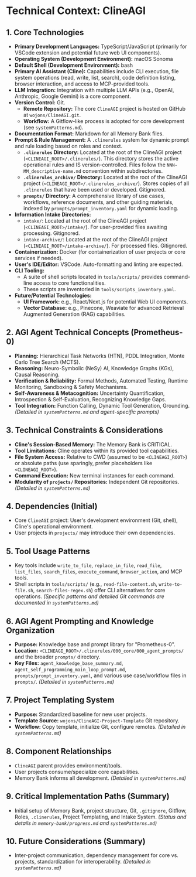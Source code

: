 # Technical Context: ClineAGI

## 1. Core Technologies
-   **Primary Development Languages:** TypeScript/JavaScript (primarily for VSCode extension and potential future web UI components).
-   **Operating System (Development Environment):** macOS Sonoma
-   **Default Shell (Development Environment):** bash
-   **Primary AI Assistant (Cline):** Capabilities include CLI execution, file system operations (read, write, list, search), code definition listing, browser interaction, and access to MCP-provided tools.
-   **LLM Integration:** Integration with multiple LLM APIs (e.g., OpenAI, Anthropic, Google Gemini) is a core component.
-   **Version Control:** Git.
    -   **Remote Repository:** The core `ClineAGI` project is hosted on GitHub at `wojons/ClineAGI.git`.
    -   **Workflow:** A Gitflow-like process is adopted for core development (see `systemPatterns.md`).
-   **Documentation Format:** Markdown for all Memory Bank files.
-   **Prompt & Rule Management:** A `.clinerules` system for dynamic prompt and rule loading based on roles and context.
    -   **`.clinerules` Directory:** Located at the root of the ClineAGI project (`<CLINEAGI_ROOT>/.clinerules/`). This directory stores the active operational rules and IS version-controlled. Files follow the `NNN-MM_descriptive-name.md` convention within subdirectories.
    -   **`.clinerules_archive/` Directory:** Located at the root of the ClineAGI project (`<CLINEAGI_ROOT>/.clinerules_archive/`). Stores copies of all `.clinerules` that have been used or developed. Gitignored.
    -   **`prompts/` Directory:** A comprehensive library of use cases, workflows, reference documents, and other guiding materials, indexed by `prompts/prompt_inventory.yaml` for dynamic loading.
-   **Information Intake Directories:**
    -   `intake/`: Located at the root of the ClineAGI project (`<CLINEAGI_ROOT>/intake/`). For user-provided files awaiting processing. Gitignored.
    -   `intake-archive/`: Located at the root of the ClineAGI project (`<CLINEAGI_ROOT>/intake-archive/`). For processed files. Gitignored.
-   **Containerization:** Docker (for containerization of user projects or core services if needed).
-   **User's IDE/Editor:** VSCode. Auto-formatting and linting are expected.
-   **CLI Tooling:**
    -   A suite of shell scripts located in `tools/scripts/` provides command-line access to core functionalities.
    -   These scripts are inventoried in `tools/scripts_inventory.yaml`.
-   **Future/Potential Technologies:**
    -   **UI Framework:** e.g., React/Next.js for potential Web UI components.
    -   **Vector Database:** e.g., Pinecone, Weaviate for advanced Retrieval Augmented Generation (RAG) capabilities.

## 2. AGI Agent Technical Concepts (Prometheus-0)
-   **Planning:** Hierarchical Task Networks (HTN), PDDL Integration, Monte Carlo Tree Search (MCTS).
-   **Reasoning:** Neuro-Symbolic (NeSy) AI, Knowledge Graphs (KGs), Causal Reasoning.
-   **Verification & Reliability:** Formal Methods, Automated Testing, Runtime Monitoring, Sandboxing & Safety Mechanisms.
-   **Self-Awareness & Metacognition:** Uncertainty Quantification, Introspection & Self-Evaluation, Recognizing Knowledge Gaps.
-   **Tool Integration:** Function Calling, Dynamic Tool Generation, Grounding.
    *(Detailed in `systemPatterns.md` and agent-specific prompts)*

## 3. Technical Constraints & Considerations
-   **Cline's Session-Based Memory:** The Memory Bank is CRITICAL.
-   **Tool Limitations:** Cline operates within its provided tool capabilities.
-   **File System Access:** Relative to CWD (assumed to be `<CLINEAGI_ROOT>`) or absolute paths (use sparingly, prefer placeholders like `<CLINEAGI_ROOT>`).
-   **Command Execution:** New terminal instances for each command.
-   **Modularity of `projects/` Repositories:** Independent Git repositories.
    *(Detailed in `systemPatterns.md`)*

## 4. Dependencies (Initial)
-   Core `ClineAGI` project: User's development environment (Git, shell), Cline's operational environment.
-   User projects in `projects/` may introduce their own dependencies.

## 5. Tool Usage Patterns
-   Key tools include `write_to_file`, `replace_in_file`, `read_file`, `list_files`, `search_files`, `execute_command`, `browser_action`, and MCP tools.
-   Shell scripts in `tools/scripts/` (e.g., `read-file-content.sh`, `write-to-file.sh`, `search-files-regex.sh`) offer CLI alternatives for core operations.
    *(Specific patterns and detailed Git commands are documented in `systemPatterns.md`)*

## 6. AGI Agent Prompting and Knowledge Organization
-   **Purpose:** Knowledge base and prompt library for "Prometheus-0".
-   **Location:** `<CLINEAGI_ROOT>/.clinerules/000_core/000_agent_prompts/` and the broader `prompts/` directory.
-   **Key Files:** `agent_knowledge_base_summary.md`, `agent_self_programming_main_loop_prompt.md`, `prompts/prompt_inventory.yaml`, and various use case/workflow files in `prompts/`.
    *(Detailed in `systemPatterns.md`)*

## 7. Project Templating System
-   **Purpose:** Standardized baseline for new user projects.
-   **Template Source:** `wojons/ClineAGI-Project-Template` Git repository.
-   **Workflow:** Copy template, initialize Git, configure remotes.
    *(Detailed in `systemPatterns.md`)*

## 8. Component Relationships
-   `ClineAGI` parent provides environment/tools.
-   User projects consume/specialize core capabilities.
-   Memory Bank informs all development.
    *(Detailed in `systemPatterns.md`)*

## 9. Critical Implementation Paths (Summary)
-   Initial setup of Memory Bank, project structure, Git, `.gitignore`, Gitflow, Roles, `.clinerules`, Project Templating, and Intake System.
    *(Status and details in `memory-bank/progress.md` and `systemPatterns.md`)*

## 10. Future Considerations (Summary)
-   Inter-project communication, dependency management for core vs. projects, standardization for interoperability.
    *(Detailed in `systemPatterns.md`)*

